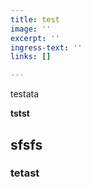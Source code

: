 ```yaml
---
title: test
image: ''
excerpt: ''
ingress-text: ''
links: []

---
```

testata

**tstst**

## sfsfs

### tetast